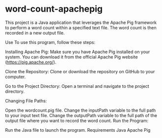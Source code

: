 # word-count-apachepig

This project is a Java application that leverages the Apache Pig framework to perform a word count within a specified text file. The word count is then recorded in a new output file.

Use
To use this program, follow these steps:

Installing Apache Pig: Make sure you have Apache Pig installed on your system. You can download it from the official Apache Pig website (https://pig.apache.org/).

Clone the Repository: Clone or download the repository on GitHub to your computer.

Go to the Project Directory: Open a terminal and navigate to the project directory.

Changing File Paths:

Open the wordcount.pig file.
Change the inputPath variable to the full path to your input text file.
Change the outputPath variable to the full path of the output file where you want to record the word count.
Run the Program:

Run the Java file to launch the program.
Requirements
Java
Apache Pig
